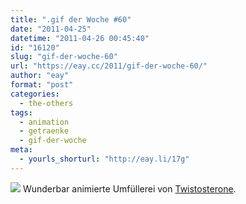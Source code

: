 ```yaml
---
title: ".gif der Woche #60"
date: "2011-04-25"
datetime: "2011-04-26 00:45:40"
id: "16120"
slug: "gif-der-woche-60"
url: "https://eay.cc/2011/gif-der-woche-60/"
author: "eay"
format: "post"
categories:
  - the-others
tags:
  - animation
  - getraenke
  - gif-der-woche
meta:
  - yourls_shorturl: "http://eay.li/17g"
---
```


![](https://eay.cc/uploads/2011/decanting.gif) Wunderbar animierte Umfüllerei von [Twistosterone](http://twistosterone.com/).
